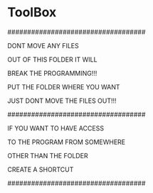 # ToolBox
###################################

DONT MOVE ANY FILES

OUT OF THIS FOLDER IT WILL

BREAK THE PROGRAMMING!!!

PUT THE FOLDER WHERE YOU WANT

JUST DONT MOVE THE FILES OUT!!!

###################################

IF YOU WANT TO HAVE ACCESS

TO THE PROGRAM FROM SOMEWHERE 

OTHER THAN THE FOLDER 

CREATE A SHORTCUT

###################################
